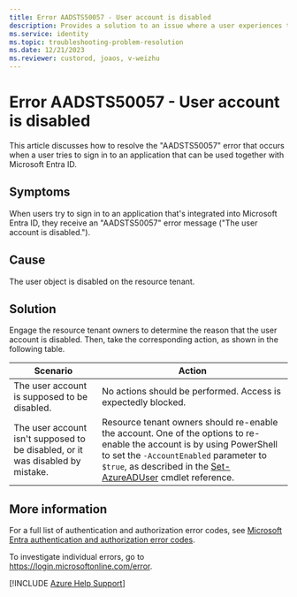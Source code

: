 ```yaml
---
title: Error AADSTS50057 - User account is disabled
description: Provides a solution to an issue where a user experiences the AADSTS500571 error when they try to sign in to an Azure app that can be used with Microsoft Entra ID.
ms.service: identity
ms.topic: troubleshooting-problem-resolution
ms.date: 12/21/2023
ms.reviewer: custorod, joaos, v-weizhu
---
```


# Error AADSTS50057 - User account is disabled

This article discusses how to resolve the "AADSTS50057" error that occurs when a user tries to sign in to an application that can be used together with Microsoft Entra ID.

## Symptoms

When users try to sign in to an application that's integrated into Microsoft Entra ID, they receive an "AADSTS50057" error message ("The user account is disabled.").

## Cause

The user object is disabled on the resource tenant.

## Solution

Engage the resource tenant owners to determine the reason that the user account is disabled. Then, take the corresponding action, as shown in the following table.

| Scenario | Action |
|--|--|
| The user account is supposed to be disabled. | No actions should be performed. Access is expectedly blocked. |
| The user account isn't supposed to be disabled, or it was disabled by mistake. | Resource tenant owners should re-enable the account. One of the options to re-enable the account is by using PowerShell to set the `-AccountEnabled` parameter to `$true`, as described in the [Set-AzureADUser](/powershell/module/azuread/set-azureaduser#parameters) cmdlet reference. |

## More information

For a full list of authentication and authorization error codes, see [Microsoft Entra authentication and authorization error codes](/azure/active-directory/develop/reference-error-codes).

To investigate individual errors, go to <https://login.microsoftonline.com/error>.

[!INCLUDE [Azure Help Support](../../includes/azure-help-support.md)] 
